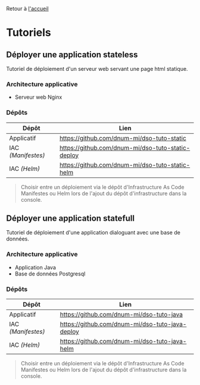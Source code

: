 Retour à [l'accueil](README.md)
# Tutoriels

## Déployer une application stateless

Tutoriel de déploiement d'un serveur web servant une page html statique.

### Architecture applicative

- Serveur web Nginx

### Dépôts

| Dépôt              | Lien                                                |
| ------------------ | --------------------------------------------------- |
| Applicatif         | <https://github.com/dnum-mi/dso-tuto-static>        |
| IAC *(Manifestes)* | <https://github.com/dnum-mi/dso-tuto-static-deploy> |
| IAC *(Helm)*       | <https://github.com/dnum-mi/dso-tuto-static-helm>   |

> Choisir entre un déploiement via le dépôt d'Infrastructure As Code Manifestes ou Helm lors de l'ajout du dépôt d'infrastructure dans la console.

## Déployer une application statefull

Tutoriel de déploiement d'une application dialoguant avec une base de données.

### Architecture applicative

- Application Java
- Base de données Postgresql

### Dépôts


| Dépôt              | Lien                                              |
| ------------------ | ------------------------------------------------- |
| Applicatif         | <https://github.com/dnum-mi/dso-tuto-java>        |
| IAC *(Manifestes)* | <https://github.com/dnum-mi/dso-tuto-java-deploy> |
| IAC *(Helm)*       | <https://github.com/dnum-mi/dso-tuto-java-helm>   |

> Choisir entre un déploiement via le dépôt d'Infrastructure As Code Manifestes ou Helm lors de l'ajout du dépôt d'infrastructure dans la console.